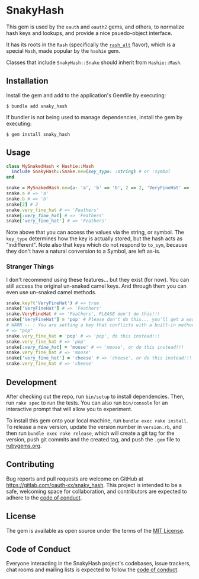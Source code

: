 # SnakyHash

This gem is used by the `oauth` and `oauth2` gems, and others, to normalize hash keys and lookups,
and provide a nice psuedo-object interface.

It has its roots in the `Rash` (specifically the [`rash_alt`](https://github.com/shishi/rash_alt) flavor), which is a special `Mash`, made popular by the `hashie` gem.

Classes that include `SnakyHash::Snake` should inherit from `Hashie::Mash`.

## Installation

Install the gem and add to the application's Gemfile by executing:

    $ bundle add snaky_hash

If bundler is not being used to manage dependencies, install the gem by executing:

    $ gem install snaky_hash

## Usage

```ruby
class MySnakedHash < Hashie::Mash
  include SnakyHash::Snake.new(key_type: :string) # or :symbol
end

snake = MySnakedHash.new(a: 'a', 'b' => 'b', 2 => 2, 'VeryFineHat' => 'Feathers')
snake.a # => 'a'
snake.b # => 'b'
snake[2] # 2
snake.very_fine_hat # => 'Feathers'
snake[:very_fine_hat] # => 'Feathers'
snake['very_fine_hat'] # => 'Feathers'
```

Note above that you can access the values via the string, or symbol.
The `key_type` determines how the key is actually stored, but the hash acts as "indifferent".
Note also that keys which do not respond to `to_sym`, because they don't have a natural conversion to a Symbol,
are left as-is.

### Stranger Things

I don't recommend using these features... but they exist (for now).
You can still access the original un-snaked camel keys.
And through them you can even use un-snaked camel methods.

```ruby
snake.key?('VeryFineHat') # => true
snake['VeryFineHat'] # => 'Feathers'
snake.VeryFineHat # => 'Feathers', PLEASE don't do this!!!
snake['VeryFineHat'] = 'pop' # Please don't do this... you'll get a warning, and it works (for now), but no guarantees.
# WARN -- : You are setting a key that conflicts with a built-in method MySnakedHash#VeryFineHat defined in MySnakedHash. This can cause unexpected behavior when accessing the key as a property. You can still access the key via the #[] method.
# => "pop"
snake.very_fine_hat = 'pop' # => 'pop', do this instead!!!
snake.very_fine_hat # => 'pop'
snake[:very_fine_hat] = 'moose' # => 'moose', or do this instead!!!
snake.very_fine_hat # => 'moose'
snake['very_fine_hat'] = 'cheese' # => 'cheese', or do this instead!!!
snake.very_fine_hat # => 'cheese'
```

## Development

After checking out the repo, run `bin/setup` to install dependencies. Then, run `rake spec` to run the tests. You can also run `bin/console` for an interactive prompt that will allow you to experiment.

To install this gem onto your local machine, run `bundle exec rake install`. To release a new version, update the version number in `version.rb`, and then run `bundle exec rake release`, which will create a git tag for the version, push git commits and the created tag, and push the `.gem` file to [rubygems.org](https://rubygems.org).

## Contributing

Bug reports and pull requests are welcome on GitHub at https://gitlab.com/oauth-xx/snaky_hash. This project is intended to be a safe, welcoming space for collaboration, and contributors are expected to adhere to the [code of conduct](https://gitlab.com/oauth-xx/snaky_hash/-/blob/main/CODE_OF_CONDUCT.md).

## License

The gem is available as open source under the terms of the [MIT License](https://opensource.org/licenses/MIT).

## Code of Conduct

Everyone interacting in the SnakyHash project's codebases, issue trackers, chat rooms and mailing lists is expected to follow the [code of conduct](https://gitlab.com/oauth-xx/snaky_hash/-/blob/main/CODE_OF_CONDUCT.md).
